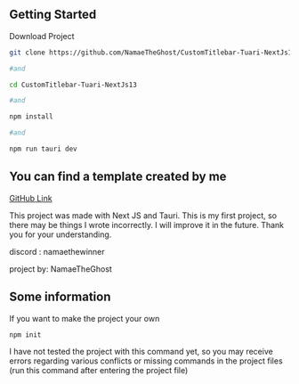 ## Getting Started

Download Project

```bash
git clone https://github.com/NamaeTheGhost/CustomTitlebar-Tuari-NextJs13.git

#and

cd CustomTitlebar-Tuari-NextJs13

#and

npm install

#and

npm run tauri dev
```

## You can find a template created by me
[GitHub Link](https://github.com/NamaeTheGhost/Project-Downloader)

This project was made with Next JS and Tauri. This is my first project, so there may be things I wrote incorrectly. I will improve it in the future. Thank you for your understanding.

discord : namaethewinner

project by: NamaeTheGhost


## Some information
If you want to make the project your own
```bash
npm init
```
I have not tested the project with this command yet, so you may receive errors regarding various conflicts or missing commands in the project files (run this command after entering the project file)

